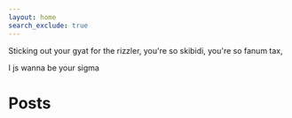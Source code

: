 ```yaml
---
layout: home
search_exclude: true
---
```

Sticking out your gyat for the rizzler,
you're so skibidi,
you're so fanum tax, 

I js wanna be your sigma

# Posts
